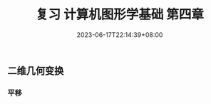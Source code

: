 ﻿---
title: "复习 计算机图形学基础 第四章"
date: 2023-06-17T22:14:39+08:00
tags: ["计算机图形学"]
categories: ["期末复习"]
series: ["复习 计算机图形学基础"]
---

## 二维几何变换


### 平移